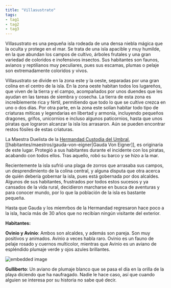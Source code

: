 ```yaml
---
title: "Villasustrato"
tags: 
- tag1
- tag2
- tag3
---
```

Villasustrato es una pequeña isla rodeada de una densa niebla mágica que la oculta y protege en el mar. Se trata de una isla apacible y muy humilde, en la que abundan los campos de cultivo, árboles frutales y una gran variedad de coloridos e inofensivos insectos. Sus habitantes son faunos, avianos y reptilianos muy peculiares, pues sus escamas, plumas o pelaje son extremadamente coloridos y vivos.

Villasustrato se divide en la zona este y la oeste, separadas por una gran colina en el centro de la isla. En la zona oeste habitan todos los lugareños, que viven de la tierra y el campo, acompañados por unos duendes que les ayudan en las tareas de siembra y cosecha. La tierra de esta zona es increíblemente rica y fértil, permitiendo que todo lo que se cultive crezca en uno o dos días. Por otra parte, en la zona este solían habitar todo tipo de criaturas míticas y legendarias en libertad y armonía, incluyendo pequeños dragones, grifos, unicornios e incluso algunos paticornios, hasta que unos piratas que lograron alcanzar la isla los arrasaron. Aún se pueden encontrar restos fósiles de estas criaturas.

La Maestra Duelista de la [Hermandad Custodia del Umbral](https://www.legendkeeper.com/app/ckvil5g57t6310808rct5ktxd/ckw9rh8iy001z036c9lsfyugo/), [[habitantes/maestros/gauda-von-eigner|Gauda Von Eigner]], es originaria de este lugar. Protegió a sus habitantes durante el incidente con los piratas, acabando con todos ellos. Tras aquello, robó su barco y se hizo a la mar.

Recientemente la isla sufrió una plaga de zorros que arrasaba sus campos, un desprendimiento de la colina central, y alguna disputa que otra acerca de quién debería gobernar la isla, pues está gobernada por dos alcaldes. Algunos de sus habitantes, frustrados por todos estos sucesos y ya cansados de la vida rural, decidieron marcharse en busca de aventuras y para conocer mundo, por lo que la población de la isla es bastante pequeña.

Hasta que Gauda y los miemrbos de la Hermandad regresaron hace poco a la isla, hacía más de 30 años que no recibían ningún visitante del exterior.

**Habitantes:**

**Ovinio y Avinio**: Ambos son alcaldes, y además son pareja. Son muy positivos y animados. Avinio a veces habla raro. Ovinio es un fauno de pelaje rosado y cuernos multicolor, mientras que Avinio es un aviano de espléndido plumaje verde y ojos azules brillantes.

![embedded image](https://assets.legendkeeper.com/d133129e-7398-453b-8376-cfbab990df8d.png "Attachment")

**Gulliberto**: Un aviano de plumaje blanco que se pasa el día en la orilla de la playa diciendo que ha naufragado. Nadie le hace caso, así que cuando alguien se interesa por su historia no sabe qué decir.
